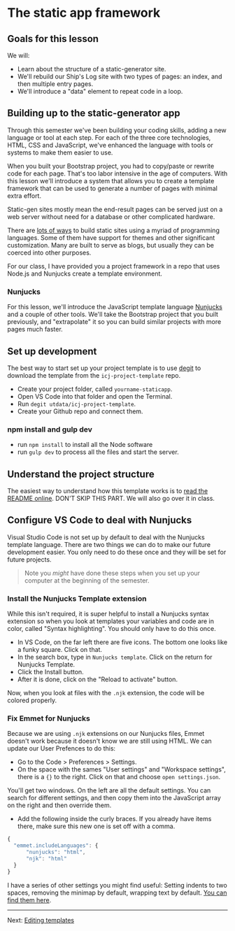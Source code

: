 # The static app framework

## Goals for this lesson

We will:

- Learn about the structure of a static-generator site.
- We'll rebuild our Ship's Log site with two types of pages: an index, and then multiple entry pages.
- We'll introduce a "data" element to repeat code in a loop.

## Building up to the static-generator app

Through this semester we've been building your coding skills, adding a new language or tool at each step. For each of the three core technologies, HTML, CSS and JavaScript, we've enhanced the language with tools or systems to make them easier to use.

When you built your Bootstrap project, you had to copy/paste or rewrite code for each page. That's too labor intensive in the age of computers. With this lesson we'll introduce a system that allows you to create a template framework that can be used to generate a number of pages with minimal extra effort.

Static-gen sites mostly mean the end-result pages can be served just on a web server without need for a database or other complicated hardware.

There are [lots of ways](https://www.staticgen.com/) to build static sites using a myriad of programming languages. Some of them have support for themes and other significant customization. Many are built to serve as blogs, but usually they can be coerced into other purposes.

For our class, I have provided you a project framework in a repo that uses Node.js and Nunjucks create a template environment.

### Nunjucks

For this lesson, we'll introduce the JavaScript template language [Nunjucks](https://mozilla.github.io/nunjucks/templating.html) and a couple of other tools. We'll take the Bootstrap project that you built previously, and "extrapolate" it so you can build similar projects with more pages much faster.

## Set up development

The best way to start set up your project template is to use [degit](https://www.npmjs.com/package/degit) to download the template from the `icj-project-template` repo.

- Create your project folder, called `yourname-staticapp`.
- Open VS Code into that folder and open the Terminal.
- Run `degit utdata/icj-project-template`.
- Create your Github repo and connect them.

### npm install and gulp dev

- run `npm install` to install all the Node software
- run `gulp dev` to process all the files and start the server.

## Understand the project structure

The easiest way to understand how this template works is to [read the README online](https://github.com/utdata/icj-project-template). DON'T SKIP THIS PART. We will also go over it in class.

## Configure VS Code to deal with Nunjucks

Visual Studio Code is not set up by default to deal with the Nunjucks template language. There are two things we can do to make our future development easier. You only need to do these once and they will be set for future projects.

> Note you _might_ have done these steps when you set up your computer at the beginning of the semester.

### Install the Nunjucks Template extension

While this isn't required, it is super helpful to install a Nunjucks syntax extension so when you look at templates your variables and code are in color, called "Syntax highlighting". You should only have to do this once.

- In VS Code, on the far left there are five icons. The bottom one looks like a funky square. Click on that.
- In the search box, type in `Nunjucks template`. Click on the return for Nunjucks Template.
- Click the Install button.
- After it is done, click on the "Reload to activate" button.

Now, when you look at files with the `.njk` extension, the code will be colored properly.

### Fix Emmet for Nunjucks

Because we are using `.njk` extensions on our Nunjucks files, Emmet doesn't work because it doesn't know we are still using HTML. We can update our User Prefences to do this:

- Go to the Code > Preferences > Settings.
- On the space with the sames "User settings" and "Workspace settings", there is a  `{}` to the right. Click on that and choose `open settings.json`.

You'll get two windows. On the left are all the default settings. You can search for different settings, and then copy them into the JavaScript array on the right and then override them.

- Add the following inside the curly braces. If you already have items there, make sure this new one is set off with a comma.

```javascript
{
  "emmet.includeLanguages": {
      "nunjucks": "html",
      "njk": "html"
  }
}
```

I have a series of other settings you might find useful: Setting indents to two spaces, removing the minimap by default, wrapping text by default. [You can find them here](https://github.com/utdata/setting-up/blob/master/vscode-goodies.md).

----

Next: [Editing templates](static-02.md)
